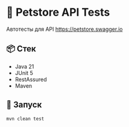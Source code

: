 # 🐾 Petstore API Tests

Автотесты для API https://petstore.swagger.io

## 📦 Стек
- Java 21
- JUnit 5
- RestAssured
- Maven

## 🚀 Запуск
```bash
mvn clean test
